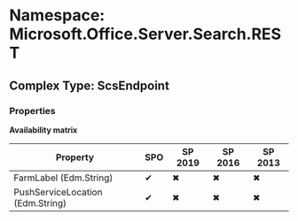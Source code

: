 # Namespace: Microsoft.Office.Server.Search.REST

## Complex Type: ScsEndpoint

### Properties

**Availability matrix**

Property | SPO | SP 2019 | SP 2016 | SP 2013
----------|-----|---------|---------|--------
FarmLabel (Edm.String) | ✔ | ✖ | ✖ | ✖
PushServiceLocation (Edm.String) | ✔ | ✖ | ✖ | ✖

